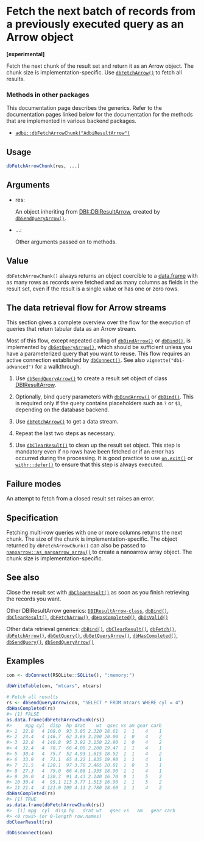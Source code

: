 # Fetch the next batch of records from a previously executed query as an Arrow object

**\[experimental\]**

Fetch the next chunk of the result set and return it as an Arrow object.
The chunk size is implementation-specific. Use
[`dbFetchArrow()`](https://dbi.r-dbi.org/dev/reference/dbFetchArrow.md)
to fetch all results.

### Methods in other packages

This documentation page describes the generics. Refer to the
documentation pages linked below for the documentation for the methods
that are implemented in various backend packages.

- [`adbi::dbFetchArrowChunk("AdbiResultArrow")`](https://adbi.r-dbi.org/reference/AdbiResultArrow-class.html)

## Usage

``` r
dbFetchArrowChunk(res, ...)
```

## Arguments

- res:

  An object inheriting from
  [DBI::DBIResultArrow](https://dbi.r-dbi.org/dev/reference/DBIResultArrow-class.md),
  created by
  [`dbSendQueryArrow()`](https://dbi.r-dbi.org/dev/reference/dbSendQueryArrow.md).

- ...:

  Other arguments passed on to methods.

## Value

`dbFetchArrowChunk()` always returns an object coercible to a
[data.frame](https://rdrr.io/r/base/data.frame.html) with as many rows
as records were fetched and as many columns as fields in the result set,
even if the result is a single value or has one or zero rows.

## The data retrieval flow for Arrow streams

This section gives a complete overview over the flow for the execution
of queries that return tabular data as an Arrow stream.

Most of this flow, except repeated calling of
[`dbBindArrow()`](https://dbi.r-dbi.org/dev/reference/dbBind.md) or
[`dbBind()`](https://dbi.r-dbi.org/dev/reference/dbBind.md), is
implemented by
[`dbGetQueryArrow()`](https://dbi.r-dbi.org/dev/reference/dbGetQueryArrow.md),
which should be sufficient unless you have a parameterized query that
you want to reuse. This flow requires an active connection established
by [`dbConnect()`](https://dbi.r-dbi.org/dev/reference/dbConnect.md).
See also `vignette("dbi-advanced")` for a walkthrough.

1.  Use
    [`dbSendQueryArrow()`](https://dbi.r-dbi.org/dev/reference/dbSendQueryArrow.md)
    to create a result set object of class
    [DBIResultArrow](https://dbi.r-dbi.org/dev/reference/DBIResultArrow-class.md).

2.  Optionally, bind query parameters with
    [`dbBindArrow()`](https://dbi.r-dbi.org/dev/reference/dbBind.md) or
    [`dbBind()`](https://dbi.r-dbi.org/dev/reference/dbBind.md). This is
    required only if the query contains placeholders such as `?` or
    `$1`, depending on the database backend.

3.  Use
    [`dbFetchArrow()`](https://dbi.r-dbi.org/dev/reference/dbFetchArrow.md)
    to get a data stream.

4.  Repeat the last two steps as necessary.

5.  Use
    [`dbClearResult()`](https://dbi.r-dbi.org/dev/reference/dbClearResult.md)
    to clean up the result set object. This step is mandatory even if no
    rows have been fetched or if an error has occurred during the
    processing. It is good practice to use
    [`on.exit()`](https://rdrr.io/r/base/on.exit.html) or
    [`withr::defer()`](https://withr.r-lib.org/reference/defer.html) to
    ensure that this step is always executed.

## Failure modes

An attempt to fetch from a closed result set raises an error.

## Specification

Fetching multi-row queries with one or more columns returns the next
chunk. The size of the chunk is implementation-specific. The object
returned by `dbFetchArrowChunk()` can also be passed to
[`nanoarrow::as_nanoarrow_array()`](https://arrow.apache.org/nanoarrow/latest/r/reference/as_nanoarrow_array.html)
to create a nanoarrow array object. The chunk size is
implementation-specific.

## See also

Close the result set with
[`dbClearResult()`](https://dbi.r-dbi.org/dev/reference/dbClearResult.md)
as soon as you finish retrieving the records you want.

Other DBIResultArrow generics:
[`DBIResultArrow-class`](https://dbi.r-dbi.org/dev/reference/DBIResultArrow-class.md),
[`dbBind()`](https://dbi.r-dbi.org/dev/reference/dbBind.md),
[`dbClearResult()`](https://dbi.r-dbi.org/dev/reference/dbClearResult.md),
[`dbFetchArrow()`](https://dbi.r-dbi.org/dev/reference/dbFetchArrow.md),
[`dbHasCompleted()`](https://dbi.r-dbi.org/dev/reference/dbHasCompleted.md),
[`dbIsValid()`](https://dbi.r-dbi.org/dev/reference/dbIsValid.md)

Other data retrieval generics:
[`dbBind()`](https://dbi.r-dbi.org/dev/reference/dbBind.md),
[`dbClearResult()`](https://dbi.r-dbi.org/dev/reference/dbClearResult.md),
[`dbFetch()`](https://dbi.r-dbi.org/dev/reference/dbFetch.md),
[`dbFetchArrow()`](https://dbi.r-dbi.org/dev/reference/dbFetchArrow.md),
[`dbGetQuery()`](https://dbi.r-dbi.org/dev/reference/dbGetQuery.md),
[`dbGetQueryArrow()`](https://dbi.r-dbi.org/dev/reference/dbGetQueryArrow.md),
[`dbHasCompleted()`](https://dbi.r-dbi.org/dev/reference/dbHasCompleted.md),
[`dbSendQuery()`](https://dbi.r-dbi.org/dev/reference/dbSendQuery.md),
[`dbSendQueryArrow()`](https://dbi.r-dbi.org/dev/reference/dbSendQueryArrow.md)

## Examples

``` r
con <- dbConnect(RSQLite::SQLite(), ":memory:")

dbWriteTable(con, "mtcars", mtcars)

# Fetch all results
rs <- dbSendQueryArrow(con, "SELECT * FROM mtcars WHERE cyl = 4")
dbHasCompleted(rs)
#> [1] FALSE
as.data.frame(dbFetchArrowChunk(rs))
#>     mpg cyl  disp  hp drat    wt  qsec vs am gear carb
#> 1  22.8   4 108.0  93 3.85 2.320 18.61  1  1    4    1
#> 2  24.4   4 146.7  62 3.69 3.190 20.00  1  0    4    2
#> 3  22.8   4 140.8  95 3.92 3.150 22.90  1  0    4    2
#> 4  32.4   4  78.7  66 4.08 2.200 19.47  1  1    4    1
#> 5  30.4   4  75.7  52 4.93 1.615 18.52  1  1    4    2
#> 6  33.9   4  71.1  65 4.22 1.835 19.90  1  1    4    1
#> 7  21.5   4 120.1  97 3.70 2.465 20.01  1  0    3    1
#> 8  27.3   4  79.0  66 4.08 1.935 18.90  1  1    4    1
#> 9  26.0   4 120.3  91 4.43 2.140 16.70  0  1    5    2
#> 10 30.4   4  95.1 113 3.77 1.513 16.90  1  1    5    2
#> 11 21.4   4 121.0 109 4.11 2.780 18.60  1  1    4    2
dbHasCompleted(rs)
#> [1] TRUE
as.data.frame(dbFetchArrowChunk(rs))
#>  [1] mpg  cyl  disp hp   drat wt   qsec vs   am   gear carb
#> <0 rows> (or 0-length row.names)
dbClearResult(rs)

dbDisconnect(con)
```
